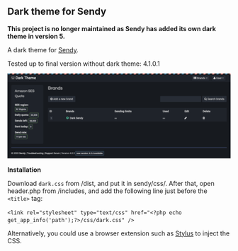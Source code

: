 ## Dark theme for Sendy

**This project is no longer maintained as Sendy has added its own dark theme in version 5.**

A dark theme for [Sendy](https://sendy.co).

Tested up to final version without dark theme: 4.1.0.1

![Dark Sendy screenshot](docs/screenshots/01.png)

**Installation**

Download `dark.css` from /dist, and put it in sendy/css/. After that, open header.php from /includes, and add the following line just before the `<title>` tag:

`<link rel="stylesheet" type="text/css" href="<?php echo get_app_info('path');?>/css/dark.css" />`

Alternatively, you could use a browser extension such as [Stylus](https://github.com/openstyles/stylus) to inject the CSS.